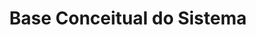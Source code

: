 ---
layout: default
title: Base Conceitual do Sistema
parent: Prontuário Eletrônico do Cidadão v5.0
nav_order: 11
has_children: false
has_toc: true
last_modified_date: "26/02/2023"
---